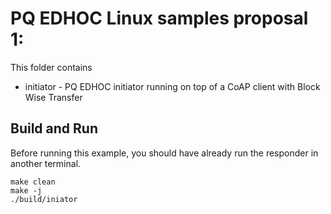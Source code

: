 # PQ EDHOC Linux samples proposal 1: 
This folder contains
* initiator - PQ EDHOC initiator running on top of a CoAP client with Block Wise Transfer 

## Build and Run
Before running this example, you should have already run the responder in another terminal.
```
make clean
make -j
./build/iniator
```